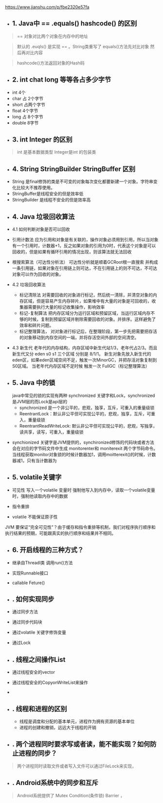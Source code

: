 
https://www.jianshu.com/p/fbe2320e57fa
* ## 1. Java中 == .equals() hashcode() 的区别
> == 对象对比两个对象在内存中的地址

> 默认的 .euqls() 是实现 == 。String类重写了 equals()方法先对比对象 然后再对比内容

> hashcode()方法返回对象的Hash码

* ## 2. int chat long 等等各占多少字节
- int 4个
- char 占 2个字节
- short 占两个字节
- float 4个字节
- long 占 8个字节
- double 8字节

* ## 3. int Integer 的区别
> int 是基本数据类型 Integer是int 的包装类

* ## 4. String StringBuilder StringBuffer 区别
- String 是final修饰的类是不可变的对象每次变化都要新建一个对象。字符串变化比较大不推荐使用。
- StringBuffer是线程安全的但是效率低
- StringBuilder 是线程不安全的但是效率高

* ## 4. Java 垃圾回收算法

- 4.1 如何判断对象是否可以回收

- 引用计数法 应为引用和对象是有关联的，操作对象必须用到引用，所以当对象有一个引用时，计数器+1，反之如果对象的引用为0时，代表这个对象是可以回收的，但是如果有循环引用的情况出现，则该算法就无法回收

 - 根搜索算法（可达性分析法） 可达性分析就是顺着GCRoot根一直搜索 并构成一条引用链，如果对象在引用链上则可达，不在引用链上的则不可达，不可达对象可以作为回收的对象。

- 4.2 垃圾回收算法

  - 标记清除法 对需要回收的对象进行标记，然后统一清除，并清空对象的内存区域，但是容易产生内存碎片，如果堆中有大量的对象是可回收的，收集器需要执行大量的标记收集操作，影响效率
  - 标记-复制算法 把内存区域分为运行区域和预留区域，当运行区域内存不够的时候，复制到预留区域并剔除需要回收的对象。并排序。这样避免了效率和碎片问题。 
  - 标记整理算法， 对对象进行标记后，在整理阶段，第一步先把需要把存活的对象移动到内存空间的一端，并将存活空间外部的空间清空。
- 4.3 新生代 老年代的内存结构，内存区域中新生代站1/3，老年代占2/3。而且新生代又分 eden s0 s1 三个区域 分别是 8/1/1。
新生对象先放入新生代的 eden区，如果eden区域空间不足，触发一次MinorGC，并把存活对象复制到S0区域。
当老年代内存区域不足时候 触发一次 FullGC（标记整理算法）

* ## 5. Java 中的锁
  java中常见的锁的实现有两种 synchronized 关键字和Lock，synchronized是JVM层的而Lock是api层的
  - synchronized 是一个非公平的，悲观，独享，互斥，可重入的重量级锁
  - ReentrantLock：默认非公平但可实现公平的，悲观，独享，互斥，可重入，重量级锁
  - ReentrantReadWriteLock: 默认非公平但可实现公平的，悲观，写独享，读共享，读写，可重入，重量级锁
   
- synchionized 关键字是JVM提供的，synchironized修饰的代码块或者方法会在对应的字节码文件中生成 monitorenter和 moniterexit 两个字节码命令。当线程获取monitor对象锁的时候计数器加1，调用moitterexit()的时候，计数器减1，只有当计数器为
  
- ## 5. volatile关键字
- 可见性 写入一个volatile 变量时 强制他写入到内存中，读取一个volatile变量时，强制他读取内存中的数据
- 指令重排
- volatile 不能保证原子性

JVM 要保证“完全可见性”？由于缓存和指令重排等机制，我们对程序执行顺序和执行结果的预期，可能跟真实的执行顺序和结果并不相同。

- ## 6. 开启线程的三种方式？
- 继承自Threadl类 调用run()方法
- 实现Runnable接口 
-  callable Feture()

- ## . 如何实现同步
- 通过同步方法
- 通过同步代码块
- 通过volatile 关键字修饰变量
- 通过Lock 

- ## . 线程之间操作List
- 通过线程安全的vector
- 通过线程安全的CopyonWriteList来操作
- 



- ## . 线程和进程的区别
  - 线程是调度和分配的基本单元，进程作为拥有资源的基本单位
  - 进程的创建和撤销，远远大于线程的开销

- ## . 两个进程同时要求写或者读，能不能实现？如何防止进程的同步？
> 两个进程同时读取文件或者写入文件可以通过FileLock来实现，
- ## . Android系统中的同步和互斥
> Android系统提供了 Mutex Condition(条件锁) Barrier ，


